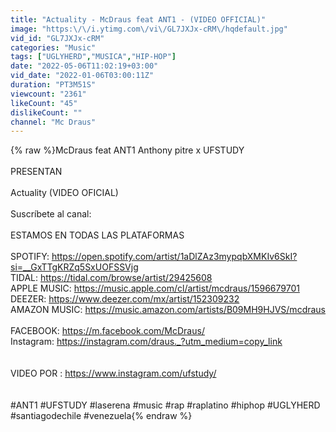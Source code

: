 ```yaml
---
title: "Actuality - McDraus feat ANT1 - (VIDEO OFFICIAL)"
image: "https:\/\/i.ytimg.com\/vi\/GL7JXJx-cRM\/hqdefault.jpg"
vid_id: "GL7JXJx-cRM"
categories: "Music"
tags: ["UGLYHERD","MUSICA","HIP-HOP"]
date: "2022-05-06T11:02:19+03:00"
vid_date: "2022-01-06T03:00:11Z"
duration: "PT3M51S"
viewcount: "2361"
likeCount: "45"
dislikeCount: ""
channel: "Mc Draus"
---
```

{% raw %}McDraus feat ANT1 Anthony pitre  x UFSTUDY<br /><br />PRESENTAN<br /><br /> Actuality   (VIDEO OFICIAL)<br /><br />Suscríbete al canal: <br /><br />ESTAMOS EN TODAS LAS PLATAFORMAS <br /><br />SPOTIFY: <a rel="nofollow" target="blank" href="https://open.spotify.com/artist/1aDlZAz3mypqbXMKIv6SkI?si=__GxTTgKRZq5SxUOFSSVjg">https://open.spotify.com/artist/1aDlZAz3mypqbXMKIv6SkI?si=__GxTTgKRZq5SxUOFSSVjg</a><br />TIDAL: <a rel="nofollow" target="blank" href="https://tidal.com/browse/artist/29425608">https://tidal.com/browse/artist/29425608</a><br />APPLE MUSIC: <a rel="nofollow" target="blank" href="https://music.apple.com/cl/artist/mcdraus/1596679701">https://music.apple.com/cl/artist/mcdraus/1596679701</a><br />DEEZER: <a rel="nofollow" target="blank" href="https://www.deezer.com/mx/artist/152309232">https://www.deezer.com/mx/artist/152309232</a><br />AMAZON MUSIC: <a rel="nofollow" target="blank" href="https://music.amazon.com/artists/B09MH9HJVS/mcdraus">https://music.amazon.com/artists/B09MH9HJVS/mcdraus</a><br /><br />FACEBOOK: <a rel="nofollow" target="blank" href="https://m.facebook.com/McDraus/">https://m.facebook.com/McDraus/</a><br />Instagram: <a rel="nofollow" target="blank" href="https://instagram.com/draus._?utm_medium=copy_link">https://instagram.com/draus._?utm_medium=copy_link</a><br /><br /><br />VIDEO POR : <a rel="nofollow" target="blank" href="https://www.instagram.com/ufstudy/">https://www.instagram.com/ufstudy/</a><br /><br /><br />  #ANT1  #UFSTUDY #laserena #music #rap #raplatino #hiphop #UGLYHERD #santiagodechile #venezuela{% endraw %}
